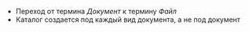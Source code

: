 - Переход от термина *Документ* к термину *Файл*
- Каталог создается под каждый вид документа, а не под документ
